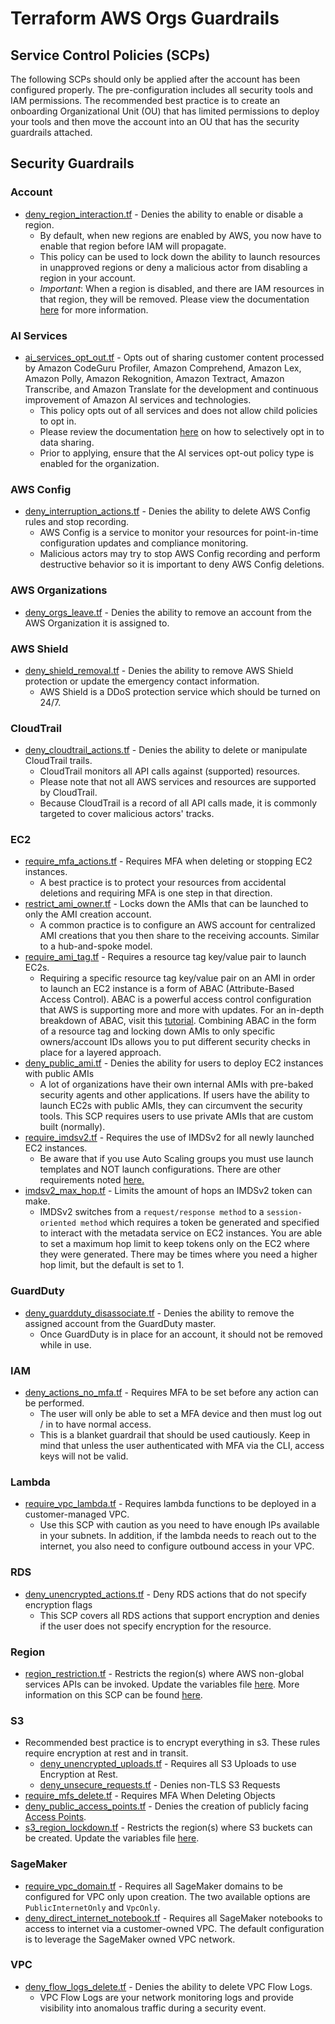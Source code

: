 # Terraform AWS Orgs Guardrails

## Service Control Policies (SCPs)

The following SCPs should only be applied after the account has been configured properly. The pre-configuration includes all security tools and IAM permissions. The recommended best practice is to create an onboarding Organizational Unit (OU) that has limited permissions to deploy your tools and then move the account into an OU that has the security guardrails attached.

## Security Guardrails

### Account

- [deny_region_interaction.tf](./modules/account/deny_region_interaction.tf) - Denies the ability to enable or disable a region.
  - By default, when new regions are enabled by AWS, you now have to enable that region before IAM will propagate. 
  - This policy can be used to lock down the ability to launch resources in unapproved regions or deny a malicious actor from disabling a region in your account. 
  - *Important*: When a region is disabled, and there are IAM resources in that region, they will be removed. Please view the documentation [here](https://aws.amazon.com/blogs/security/setting-permissions-to-enable-accounts-for-upcoming-aws-regions/) for more information.

### AI Services

- [ai_services_opt_out.tf](./modules/ai/ai_services_opt_out.tf) - Opts out of sharing customer content processed by Amazon CodeGuru Profiler, Amazon Comprehend, Amazon Lex, Amazon Polly, Amazon Rekognition, Amazon Textract, Amazon Transcribe, and Amazon Translate for the development and continuous improvement of Amazon AI services and technologies.
  - This policy opts out of all services and does not allow child policies to opt in.
  - Please review the documentation [here](https://docs.aws.amazon.com/organizations/latest/userguide/orgs_manage_policies_ai-opt-out_syntax.html) on how to selectively opt in to data sharing.
  - Prior to applying, ensure that the AI services opt-out policy type is enabled for the organization.

### AWS Config

- [deny_interruption_actions.tf](./modules/awsconfig/deny_interruption_actions.tf) - Denies the ability to delete AWS Config rules and stop recording. 
  - AWS Config is a service to monitor your resources for point-in-time configuration updates and compliance monitoring. 
  - Malicious actors may try to stop AWS Config recording and perform destructive behavior so it is important to deny AWS Config deletions.

### AWS Organizations

- [deny_orgs_leave.tf](./modules/organizations/deny_orgs_leave.tf) - Denies the ability to remove an account from the AWS Organization it is assigned to.

### AWS Shield

- [deny_shield_removal.tf](./modules/shield/deny_shield_removal.tf) - Denies the ability to remove AWS Shield protection or update the emergency contact information.
  - AWS Shield is a DDoS protection service which should be turned on 24/7.

### CloudTrail

- [deny_cloudtrail_actions.tf](./modules/cloudtrail/deny_cloudtrail_actions.tf) - Denies the ability to delete or manipulate CloudTrail trails. 
  - CloudTrail monitors all API calls against (supported) resources. 
  - Please note that not all AWS services and resources are supported by CloudTrail.
  - Because CloudTrail is a record of all API calls made, it is commonly targeted to cover malicious actors' tracks.

### EC2

- [require_mfa_actions.tf](./modules/ec2/require_mfa_actions.tf) - Requires MFA when deleting or stopping EC2 instances.
  - A best practice is to protect your resources from accidental deletions and requiring MFA is one step in that direction. 
- [restrict_ami_owner.tf](./modules/ec2/restrict_ami_owner.tf) - Locks down the AMIs that can be launched to only the AMI creation account.
  - A common practice is to configure an AWS account for centralized AMI creations that you then share to the receiving accounts. Similar to a hub-and-spoke model.
- [require_ami_tag.tf](./modules/ec2/require_ami_tag.tf) - Requires a resource tag key/value pair to launch EC2s.
  - Requiring a specific resource tag key/value pair on an AMI in order to launch an EC2 instance is a form of ABAC (Attribute-Based Access Control). ABAC is a powerful access control configuration that AWS is supporting more and more with updates. For an in-depth breakdown of ABAC, visit this [tutorial](https://docs.aws.amazon.com/IAM/latest/UserGuide/tutorial_attribute-based-access-control.html). Combining ABAC in the form of a resource tag and locking down AMIs to only specific owners/account IDs allows you to put different security checks in place for a layered approach.
- [deny_public_ami.tf](./modules/ec2/deny_public_ami.tf) - Denies the ability for users to deploy EC2 instances with public AMIs
  - A lot of organizations have their own internal AMIs with pre-baked security agents and other applications. If users have the ability to launch EC2s with public AMIs, they can circumvent the security tools. This SCP requires users to use private AMIs that are custom built (normally).
- [require_imdsv2.tf](./modules/ec2/require_imdsv2.tf) - Requires the use of IMDSv2 for all newly launched EC2 instances.
  - Be aware that if you use Auto Scaling groups you must use launch templates and NOT launch configurations. There are other requirements noted [here.](https://docs.aws.amazon.com/AWSEC2/latest/UserGuide/ExamplePolicies_EC2.html#iam-example-instance-metadata)
- [imdsv2_max_hop.tf](./modules/ec2/imdsv2_max_hop.tf) - Limits the amount of hops an IMDSv2 token can make.
  - IMDSv2 switches from a `request/response method` to a `session-oriented method` which requires a token be generated and specified to interact with the metadata service on EC2 instances. You are able to set a maximum hop limit to keep tokens only on the EC2 where they were generated. There may be times where you need a higher hop limit, but the default is set to 1.

### GuardDuty

- [deny_guardduty_disassociate.tf](./modules/guardduty/deny_guardduty_disassociate.tf) - Denies the ability to remove the assigned account from the GuardDuty master. 
  - Once GuardDuty is in place for an account, it should not be removed while in use. 

### IAM

- [deny_actions_no_mfa.tf](./modules/iam/deny_actions_no_mfa.tf) - Requires MFA to be set before any action can be performed. 
  - The user will only be able to set a MFA device and then must log out / in to have normal access.
  - This is a blanket guardrail that should be used cautiously. Keep in mind that unless the user authenticated with MFA via the CLI, access keys will not be valid. 

### Lambda

- [require_vpc_lambda.tf](./modules/lambda/require_vpc_lambda.tf) - Requires lambda functions to be deployed in a customer-managed VPC.
  - Use this SCP with caution as you need to have enough IPs available in your subnets. In addition, if the lambda needs to reach out to the internet, you also need to configure outbound access in your VPC.

### RDS

- [deny_unencrypted_actions.tf](./modules/rds/deny_unencrypted_actions.tf) - Deny RDS actions that do not specify encryption flags
  - This SCP covers all RDS actions that support encryption and denies if the user does not specify encryption for the resource.

### Region

- [region_restriction.tf](./modules/region/region_restriction.tf) - Restricts the region(s) where AWS non-global services APIs can be invoked. Update the variables file [here](https://github.com/ScaleSec/terraform_aws_scp/blob/master/security_controls_scp/variables.tf). More information on this SCP can be found [here](https://docs.aws.amazon.com/IAM/latest/UserGuide/reference_policies_examples_aws_deny-requested-region.html).

### S3

- Recommended best practice is to encrypt everything in s3. These rules require encryption at rest and in transit.
    - [deny_unencrypted_uploads.tf](./modules/s3/deny_unencrypted_uploads.tf) - Requires all S3 Uploads to use Encryption at Rest.
    - [deny_unsecure_requests.tf](./modules/s3/deny_unsecure_requests.tf) - Denies non-TLS S3 Requests
- [require_mfs_delete.tf](./modules/s3/require_mfs_delete.tf) - Requires MFA When Deleting Objects
- [deny_public_access_points.tf](./modules/s3/deny_public_access_points.tf) - Denies the creation of publicly facing [Access Points](https://aws.amazon.com/s3/features/access-points/).
- [s3_region_lockdown.tf](./modules/s3/s3_region_lockdown.tf) - Restricts the region(s) where S3 buckets can be created. Update the variables file [here](https://github.com/ScaleSec/terraform_aws_scp/blob/master/security_controls_scp/variables.tf).

### SageMaker

- [require_vpc_domain.tf](./modules/sagemaker/require_vpc_domain.tf) - Requires all SageMaker domains to be configured for VPC only upon creation. The two available options are `PublicInternetOnly` and `VpcOnly`.
- [deny_direct_internet_notebook.tf](./modules/sagemaker/deny_direct_internet_notebook.tf) - Requires all SageMaker notebooks to access to internet via a customer-owned VPC. The default configuration is to leverage the SageMaker owned VPC network.

### VPC

- [deny_flow_logs_delete.tf](./modules/vpc/deny_flow_logs_delete.tf) - Denies the ability to delete VPC Flow Logs.
  - VPC Flow Logs are your network monitoring logs and provide visibility into anomalous traffic during a security event. 